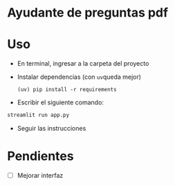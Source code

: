 # Ayudante de preguntas pdf


# Uso

- En terminal, ingresar a la carpeta del proyecto
- Instalar dependencias (con ```uv```queda mejor)

  ```(uv) pip install -r requirements```
  
- Escribir el siguiente comando:

```bash
streamlit run app.py
```

- Seguir las instrucciones


# Pendientes

- [ ] Mejorar interfaz




